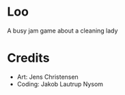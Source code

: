 # Loo
A busy jam game about a cleaning lady

# Credits
- Art: Jens Christensen
- Coding: Jakob Lautrup Nysom